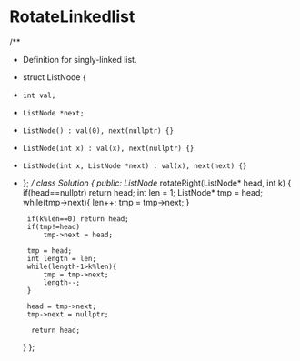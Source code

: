 # RotateLinkedlist
/**
 * Definition for singly-linked list.
 * struct ListNode {
 *     int val;
 *     ListNode *next;
 *     ListNode() : val(0), next(nullptr) {}
 *     ListNode(int x) : val(x), next(nullptr) {}
 *     ListNode(int x, ListNode *next) : val(x), next(next) {}
 * };
 */
class Solution {
public:
    ListNode* rotateRight(ListNode* head, int k) {
        if(head==nullptr) return head;
        int len = 1;
        ListNode* tmp = head;
        while(tmp->next){
            len++;
            tmp = tmp->next;
        }
        
        if(k%len==0) return head;
        if(tmp!=head)
            tmp->next = head;
        
        tmp = head;
        int length = len;
        while(length-1>k%len){
            tmp = tmp->next;
            length--;
        }

        head = tmp->next;
        tmp->next = nullptr;
        
         return head;
    }
};
